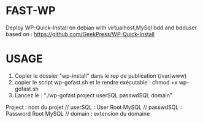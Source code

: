 FAST-WP
=======
Deploy WP-Quick-Install on debian with virtualhost,MySql bdd and bdduser based on :
https://github.com/GeekPress/WP-Quick-Install

USAGE
=======

1. Copier le dossier "wp-install" dans le rep de publication (/var/www)
2. copier le script wp-gofast.sh et le rendre exécutable : chmod +x wp-gofast.sh
3. Lancez le :
"./wp-gofast project userSQL passwdSQL domain"

Project : nom du projet // 
userSQL : User Root MySQL // 
passwdSQL : Password Root MySQL //
domain : extension du domaine
